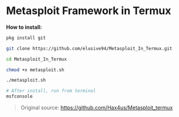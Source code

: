 # Metasploit Framework in Termux

**How to install:**

```bash
pkg install git

git clone https://github.com/elusive94/Metasploit_In_Termux.git

cd Metasploit_In_Termux

chmod +x metasploit.sh

./metasploit.sh

# After install, run from terminal
msfconsole
```

> Original source: https://github.com/Hax4us/Metasploit_termux
